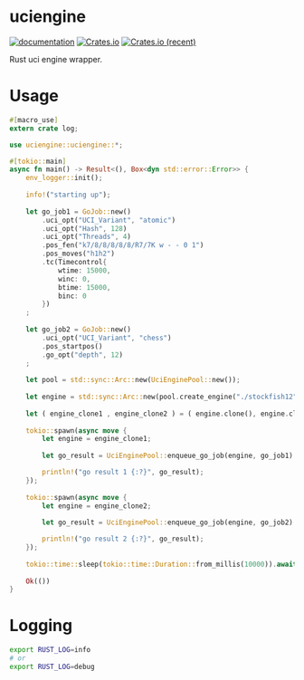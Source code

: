 # uciengine

[![documentation](https://docs.rs/uciengine/badge.svg)](https://docs.rs/uciengine) [![Crates.io](https://img.shields.io/crates/v/uciengine.svg)](https://crates.io/crates/uciengine) [![Crates.io (recent)](https://img.shields.io/crates/dr/uciengine)](https://crates.io/crates/uciengine)

Rust uci engine wrapper.

# Usage

```rust
#[macro_use]
extern crate log;

use uciengine::uciengine::*;

#[tokio::main]
async fn main() -> Result<(), Box<dyn std::error::Error>> {
	env_logger::init();
	
	info!("starting up");
	
	let go_job1 = GoJob::new()				
		.uci_opt("UCI_Variant", "atomic")
		.uci_opt("Hash", 128)
		.uci_opt("Threads", 4)
		.pos_fen("k7/8/8/8/8/8/R7/7K w - - 0 1")
		.pos_moves("h1h2")
		.tc(Timecontrol{
			wtime: 15000,
			winc: 0,
			btime: 15000,
			binc: 0
		})
	;
	
	let go_job2 = GoJob::new()			
		.uci_opt("UCI_Variant", "chess")
		.pos_startpos()
		.go_opt("depth", 12)
	;
			
	let pool = std::sync::Arc::new(UciEnginePool::new());
		
	let engine = std::sync::Arc::new(pool.create_engine("./stockfish12"));
	
	let ( engine_clone1 , engine_clone2 ) = ( engine.clone(), engine.clone() );
	
	tokio::spawn(async move {	
		let engine = engine_clone1;
	
		let go_result = UciEnginePool::enqueue_go_job(engine, go_job1).recv().await;

		println!("go result 1 {:?}", go_result);
	});
	
	tokio::spawn(async move {		
		let engine = engine_clone2;
	
		let go_result = UciEnginePool::enqueue_go_job(engine, go_job2).recv().await;

		println!("go result 2 {:?}", go_result);
	});
	
	tokio::time::sleep(tokio::time::Duration::from_millis(10000)).await;
		
	Ok(())
}
```

# Logging

```bash
export RUST_LOG=info
# or
export RUST_LOG=debug
```
